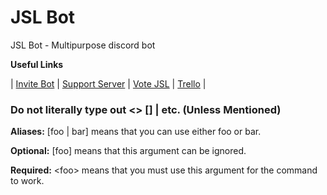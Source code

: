 # JSL Bot
JSL Bot - Multipurpose discord bot

**Useful Links**

| [Invite Bot](https://bit.ly/jsl-default) | [Support Server](https://bit.ly/jsl-support) | [Vote JSL](https://bit.ly/jsl-bot) | [Trello](https://bit.ly/jsl-trello) |

### Do not literally type out <> \[] | etc. (Unless Mentioned)

**Aliases:** \[foo | bar\] means that you can use either foo or bar.

**Optional:** \[foo\] means that this argument can be ignored.

**Required:** \<foo\> means that you must use this argument for the command to work.
  
